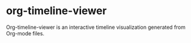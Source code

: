 # org-timeline-viewer
Org-timeline-viewer is an interactive timeline visualization generated from Org-mode files.
